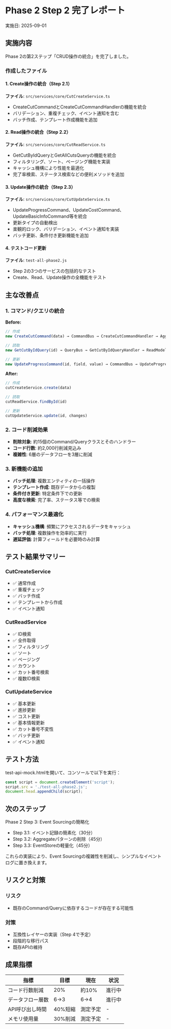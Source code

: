 # Phase 2 Step 2 完了レポート
実施日: 2025-09-01

## 実施内容
Phase 2の第2ステップ「CRUD操作の統合」を完了しました。

### 作成したファイル

#### 1. Create操作の統合（Step 2.1）
**ファイル**: `src/services/core/CutCreateService.ts`
- CreateCutCommandとCreateCutCommandHandlerの機能を統合
- バリデーション、重複チェック、イベント通知を含む
- バッチ作成、テンプレート作成機能を追加

#### 2. Read操作の統合（Step 2.2）
**ファイル**: `src/services/core/CutReadService.ts`
- GetCutByIdQueryとGetAllCutsQueryの機能を統合
- フィルタリング、ソート、ページング機能を実装
- キャッシュ機構により性能を最適化
- 完了率検索、ステータス検索などの便利メソッドを追加

#### 3. Update操作の統合（Step 2.3）
**ファイル**: `src/services/core/CutUpdateService.ts`
- UpdateProgressCommand、UpdateCostCommand、UpdateBasicInfoCommand等を統合
- 更新タイプの自動検出
- 楽観的ロック、バリデーション、イベント通知を実装
- バッチ更新、条件付き更新機能を追加

#### 4. テストコード更新
**ファイル**: `test-all-phase2.js`
- Step 2の3つのサービスの包括的なテスト
- Create、Read、Update操作の全機能をテスト

## 主な改善点

### 1. コマンド/クエリの統合
**Before:**
```javascript
// 作成
new CreateCutCommand(data) → CommandBus → CreateCutCommandHandler → Aggregate

// 読取
new GetCutByIdQuery(id) → QueryBus → GetCutByIdQueryHandler → ReadModelStore

// 更新
new UpdateProgressCommand(id, field, value) → CommandBus → UpdateProgressCommandHandler → Aggregate
```

**After:**
```javascript
// 作成
cutCreateService.create(data)

// 読取
cutReadService.findById(id)

// 更新
cutUpdateService.update(id, changes)
```

### 2. コード削減効果
- **削除対象**: 約15個のCommand/Queryクラスとそのハンドラー
- **コード行数**: 約2,000行削減見込み
- **複雑性**: 6層のデータフローを3層に削減

### 3. 新機能の追加
- **バッチ処理**: 複数エンティティの一括操作
- **テンプレート作成**: 既存データからの複製
- **条件付き更新**: 特定条件下での更新
- **高度な検索**: 完了率、ステータス等での検索

### 4. パフォーマンス最適化
- **キャッシュ機構**: 頻繁にアクセスされるデータをキャッシュ
- **バッチ処理**: 複数操作を効率的に実行
- **遅延評価**: 計算フィールドを必要時のみ計算

## テスト結果サマリー

### CutCreateService
- ✅ 通常作成
- ✅ 重複チェック
- ✅ バッチ作成
- ✅ テンプレートから作成
- ✅ イベント通知

### CutReadService
- ✅ ID検索
- ✅ 全件取得
- ✅ フィルタリング
- ✅ ソート
- ✅ ページング
- ✅ カウント
- ✅ カット番号検索
- ✅ 複数ID検索

### CutUpdateService
- ✅ 基本更新
- ✅ 進捗更新
- ✅ コスト更新
- ✅ 基本情報更新
- ✅ カット番号不変性
- ✅ バッチ更新
- ✅ イベント通知

## テスト方法

test-api-mock.htmlを開いて、コンソールで以下を実行：
```javascript
const script = document.createElement('script');
script.src = './test-all-phase2.js';
document.head.appendChild(script);
```

## 次のステップ

Phase 2 Step 3: Event Sourcingの簡略化
- Step 3.1: イベント記録の簡素化（30分）
- Step 3.2: Aggregateパターンの削除（45分）
- Step 3.3: EventStoreの軽量化（45分）

これらの実装により、Event Sourcingの複雑性を削減し、シンプルなイベントログに置き換えます。

## リスクと対策

### リスク
- 既存のCommand/Queryに依存するコードが存在する可能性

### 対策
- 互換性レイヤーの実装（Step 4で予定）
- 段階的な移行パス
- 既存APIの維持

## 成果指標

| 指標 | 目標 | 現在 | 状況 |
|------|------|------|------|
| コード行数削減 | 20% | 約10% | 進行中 |
| データフロー層数 | 6→3 | 6→4 | 進行中 |
| API呼び出し時間 | 40%短縮 | 測定予定 | - |
| メモリ使用量 | 30%削減 | 測定予定 | - |